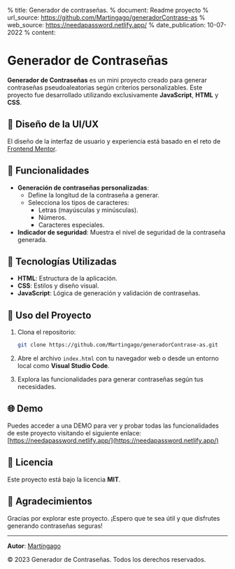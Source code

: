 % title: Generador de contraseñas.
% document: Readme proyecto
% url_source: https://github.com/Martingago/generadorContrase-as
% web_source: https://needapassword.netlify.app/
% date_publication: 10-07-2022
% content:

# Generador de Contraseñas

**Generador de Contraseñas** es un mini proyecto creado para generar contraseñas pseudoaleatorias según criterios personalizables. Este proyecto fue desarrollado utilizando exclusivamente **JavaScript**, **HTML** y **CSS**.

## 🎨 Diseño de la UI/UX
El diseño de la interfaz de usuario y experiencia está basado en el reto de [Frontend Mentor](https://www.frontendmentor.io/challenges/password-generator-app-Mr8CLycqjh).

## 🔧 Funcionalidades

- **Generación de contraseñas personalizadas**: 
  - Define la longitud de la contraseña a generar.
  - Selecciona los tipos de caracteres: 
    - Letras (mayúsculas y minúsculas).
    - Números.
    - Caracteres especiales.
- **Indicador de seguridad**: Muestra el nivel de seguridad de la contraseña generada.

## 🔧 Tecnologías Utilizadas

- **HTML**: Estructura de la aplicación.
- **CSS**: Estilos y diseño visual.
- **JavaScript**: Lógica de generación y validación de contraseñas.

## 🔢 Uso del Proyecto

1. Clona el repositorio:
   ```bash
   git clone https://github.com/Martingago/generadorContrase-as.git
   ```

2. Abre el archivo `index.html` con tu navegador web o desde un entorno local como **Visual Studio Code**.

3. Explora las funcionalidades para generar contraseñas según tus necesidades.

## 🌐 Demo
Puedes acceder a una DEMO  para ver y probar todas las funcionalidades de este proyecto visitando el siguiente enlace: [https://needapassword.netlify.app/](https://needapassword.netlify.app/)

## 📜 Licencia

Este proyecto está bajo la licencia **MIT**.

## 🙌 Agradecimientos

Gracias por explorar este proyecto. ¡Espero que te sea útil y que disfrutes generando contraseñas seguras!

---

**Autor**: [Martingago](https://www.linkedin.com/in/martin-gago-choren/)

© 2023 Generador de Contraseñas. Todos los derechos reservados.

